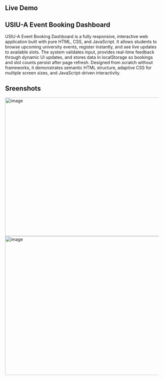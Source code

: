 ## Live Demo

## USIU-A Event Booking Dashboard
USIU-A Event Booking Dashboard is a fully responsive, interactive web application built with pure HTML, CSS, and JavaScript. It allows students to browse upcoming university events, register instantly, and see live updates to available slots. The system validates input, provides real-time feedback through dynamic UI updates, and stores data in localStorage so bookings and slot counts persist after page refresh. Designed from scratch without frameworks, it demonstrates semantic HTML structure, adaptive CSS for multiple screen sizes, and JavaScript-driven interactivity.
## Sreenshots
<img width="975" height="453" alt="image" src="https://github.com/user-attachments/assets/6f5353c4-9e36-4fc2-9ecd-884a6d39c93d" />
<img width="975" height="454" alt="image" src="https://github.com/user-attachments/assets/216e1f8b-f913-4c47-a26b-f678ae06cd3b" />
